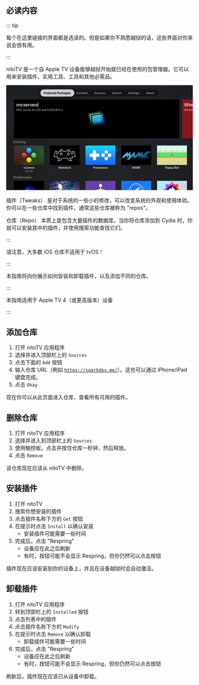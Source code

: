 ## 必读内容

::: tip

每个在这里链接的界面都是选读的。但是如果你不熟悉越狱的话，这些界面对你来说会很有用。

:::

nitoTV 是一个自 Apple TV 设备能够越狱开始就已经在使用的包管理器。它可以用来安装插件、实用工具、工具和其他必需品。

![Apple TV 运行 nitoTV 的图片](/assets/images/nitotv_picture.png)

<p><router-link to="/faq/#what-are-tweaks">插件（Tweaks）</router-link> 是对于系统的一些小的修改，可以改变系统的外观和使用体验。你可以在一些仓库中找到插件，通常这些仓库被称为 "repos"。</p>

<p><router-link to="/faq/#what-s-a-repo">仓库（Repo）</router-link> 本质上是包含大量插件的数据库。当你将仓库添加到 Cydia 时，你就可以安装其中的插件，并使用搜索功能查找它们。</p>

:::

请注意，大多数 iOS 仓库不适用于 tvOS！

:::

本指南将向你展示如何安装和卸载插件，以及添加不同的仓库。

:::

本指南适用于 Apple TV 4（或更高版本）设备

:::

## 添加仓库

1. 打开 nitoTV 应用程序
1. 选择并进入顶部栏上的 `Sources`
1. 点击下面的 `Add` 按钮
1. 输入仓库 URL（例如 [`https://sparkdev.me/`](https://sparkdev.me/)）。这也可以通过 iPhone/iPad 键盘完成。
1. 点击 `Okay`

现在你可以从此页面进入仓库，查看所有可用的插件。

## 删除仓库

1. 打开 nitoTV 应用程序
1. 选择并进入到顶部栏上的 `Sources`
1. 使用触控板，点击并按住仓库一秒钟，然后释放。
1. 点击 `Remove`

该仓库现在应该从 nitoTV 中删除。

## 安装插件

1. 打开 nitoTV
1. 搜索你想安装的插件
1. 点击插件名称下方的 `Get` 按钮
1. 在提示时点击 `Install` 以确认安装
    - 安装插件可能需要一些时间
1. 完成后，点击 "<router-link to="/faq/#what-is-respringing">Respring</router-link>"
    - 设备应在此之后刷新
    - 有时，按钮可能不会显示 Respring，但你仍然可以点击按钮

插件现在应该安装到你的设备上，并且在设备越狱时会自动激活。

## 卸载插件

1. 打开 nitoTV 应用程序
1. 转到顶部栏上的 `Installed` 按钮
1. 点击列表中的插件
1. 点击插件名称下方的 `Modify`
1. 在提示时点击 `Remove` 以确认卸载
    - 卸载插件可能需要一些时间
1. 完成后，点击 "<router-link to="/faq/#what-is-respringing">Respring</router-link>"
    - 设备应在此之后刷新
    - 有时，按钮可能不会显示 Respring，但你仍然可以点击按钮

刷新后，插件现在应该已从设备中卸载。
